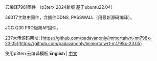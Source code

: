 云编译7981固件
（p3terx 2024新版 基于ubuntu22.04）

360T7主路由固件，含插件DDNS, PASSWALL（用最新源码编译）。

JCG Q30 PRO极简AP固件。


237大佬源码网址:
[https://github.com/padavanonly/immortalwrt-mt798x-23.05](https://github.com/padavanonly/immortalwrt-mt798x-23.05)

使用p3terx云编译模板
**English** | [中文](https://p3terx.com/archives/build-openwrt-with-github-actions.html)


